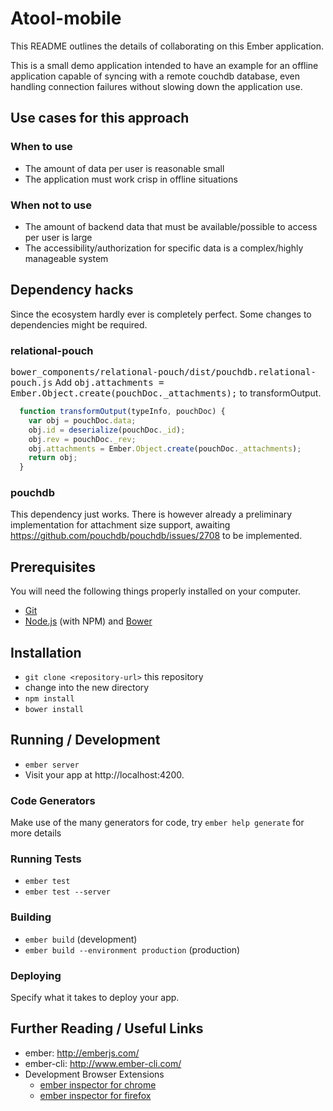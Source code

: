 # Atool-mobile

This README outlines the details of collaborating on this Ember application.

This is a small demo application intended to have an example for an offline
application capable of syncing with a remote couchdb database, even handling
connection failures without slowing down the application use.

## Use cases for this approach

### When to use

* The amount of data per user is reasonable small
* The application must work crisp in offline situations

### When not to use

* The amount of backend data that must be available/possible
  to access per user is large
* The accessibility/authorization for specific data is a complex/highly manageable system

## Dependency hacks

Since the ecosystem hardly ever is completely perfect. Some changes to dependencies
might be required.

### relational-pouch
<tt>bower_components/relational-pouch/dist/pouchdb.relational-pouch.js</tt>
Add <tt>obj.attachments = Ember.Object.create(pouchDoc._attachments);</tt> to transformOutput.

```javascript
  function transformOutput(typeInfo, pouchDoc) {
    var obj = pouchDoc.data;
    obj.id = deserialize(pouchDoc._id);
    obj.rev = pouchDoc._rev;
    obj.attachments = Ember.Object.create(pouchDoc._attachments);
    return obj;
  }
```
### pouchdb

This dependency just works. There is however already a preliminary implementation for attachment
size support, awaiting https://github.com/pouchdb/pouchdb/issues/2708 to be implemented.


## Prerequisites

You will need the following things properly installed on your computer.

* [Git](http://git-scm.com/)
* [Node.js](http://nodejs.org/) (with NPM) and [Bower](http://bower.io/)

## Installation

* `git clone <repository-url>` this repository
* change into the new directory
* `npm install`
* `bower install`

## Running / Development

* `ember server`
* Visit your app at http://localhost:4200.

### Code Generators

Make use of the many generators for code, try `ember help generate` for more details

### Running Tests

* `ember test`
* `ember test --server`

### Building

* `ember build` (development)
* `ember build --environment production` (production)

### Deploying

Specify what it takes to deploy your app.

## Further Reading / Useful Links

* ember: http://emberjs.com/
* ember-cli: http://www.ember-cli.com/
* Development Browser Extensions
  * [ember inspector for chrome](https://chrome.google.com/webstore/detail/ember-inspector/bmdblncegkenkacieihfhpjfppoconhi)
  * [ember inspector for firefox](https://addons.mozilla.org/en-US/firefox/addon/ember-inspector/)
